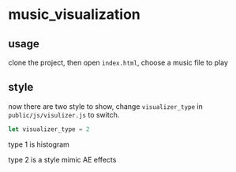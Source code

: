# music_visualization

## usage

clone the project, then open `index.html`, choose a music file to play

## style

now there are two style to show, change `visualizer_type` in `public/js/visulizer.js` to switch.

```js
let visualizer_type = 2
```

type 1 is histogram

type 2 is a style mimic AE effects
